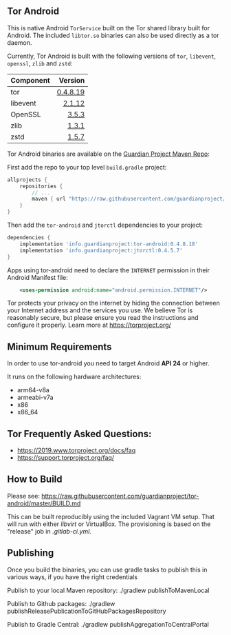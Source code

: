 ## Tor Android

This is native Android `TorService` built on the Tor shared library built for
Android.  The included `libtor.so` binaries can also be used directly as a tor
daemon.

Currently, Tor Android is built with the following versions of `tor`, `libevent`, `openssl`, `zlib` and `zstd`:

| Component | Version  |
|:--------- | --------:|
| tor       | [0.4.8.19](https://forum.torproject.org/t/stable-release-0-4-8-19/) |
| libevent  | [2.1.12](https://github.com/libevent/libevent/releases/tag/release-2.1.12-stable)   |
| OpenSSL   | [3.5.3](https://github.com/openssl/openssl/releases/tag/openssl-3.5.3)    |
| zlib   | [1.3.1](https://github.com/madler/zlib/releases/tag/v1.3.1)    |
| zstd | [1.5.7](https://github.com/facebook/zstd/releases/tag/v1.5.7)    |

Tor Android binaries are available on the <a href="https://github.com/guardianproject/gpmaven">Guardian Project Maven Repo</a>:

First add the repo to your top level `build.gradle` project:
```gradle
allprojects {
    repositories {
        // ...
        maven { url "https://raw.githubusercontent.com/guardianproject/gpmaven/master" }
    }
}
```

Then add the `tor-android` and `jtorctl` dependencies to your project:
```gradle
dependencies {
    implementation 'info.guardianproject:tor-android:0.4.8.18'
    implementation 'info.guardianproject:jtorctl:0.4.5.7'
}
```

Apps using tor-android need to declare the `INTERNET` permission in their Android Manifest file:

```xml
    <uses-permission android:name="android.permission.INTERNET"/>
```

Tor protects your privacy on the internet by hiding the connection 
between your Internet address and the services you use. We believe Tor
is reasonably secure, but please ensure you read the instructions and
configure it properly. Learn more at https://torproject.org/

## Minimum Requirements 

In order to use tor-android you need to target Android **API 24** or higher. 

It runs on the following hardware architectures:
- arm64-v8a 
- armeabi-v7a
- x86
- x86_64

## Tor Frequently Asked Questions:
        
- https://2019.www.torproject.org/docs/faq
- https://support.torproject.org/faq/


## How to Build

Please see: https://raw.githubusercontent.com/guardianproject/tor-android/master/BUILD.md

This can be built reproducibly using the included Vagrant VM setup.  That will
run with either _libvirt_ or VirtualBox.  The provisioning is based on the
"release" job in _.gitlab-ci.yml_.

## Publishing

Once you build the binaries, you can use gradle tasks to publish this in various ways, if you have the right credentials

Publish to your local Maven repository:
./gradlew publishToMavenLocal

Publish to Github packages:
./gradlew publishReleasePublicationToGitHubPackagesRepository

Publish to Gradle Central:
./gradlew publishAggregationToCentralPortal





